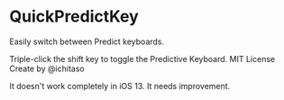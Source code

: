 # QuickPredictKey
Easily switch between Predict keyboards.

Triple-click the shift key to toggle the Predictive Keyboard.
MIT License
Create by @ichitaso

It doesn't work completely in iOS 13. It needs improvement.
